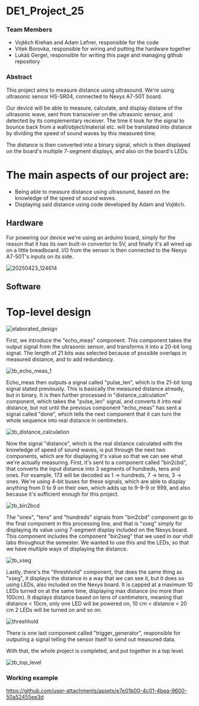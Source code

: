 # DE1_Project_25
### Team Members

* Vojtěch Krehan and Adam Lefner, responsible for the code
* Vítek Borovka, responsible for wiring and putting the hardware together
* Lukáš Gergel, responsible for writing this page and managing github repository

### Abstract

This project aims to measure distance using ultrasound. We're using ultrasonic sensor HS-SR04, connected to Nexys A7-50T board.

Our device will be able to measure, calculate, and display distane of the ultrasonic wave, sent from transceiver on the ultrasonic sensor, and detected by its complementary receiver. The time it took for the signal to bounce back from a wall/object/material etc. will be translated into distance by dividing the speed of sound waves by this measured time.

The distance is then converted into a binary signal, which is then displayed on the board's multiple 7-segment displays, and also on the board's LEDs.

# The main aspects of our project are:

* Being able to measure distance using ultrasound, based on the knowledge of the speed of sound waves.
* Displaying said distance using code developed by Adam and Vojtěch.


## Hardware

For powering our device we're using an arduino board, simply for the reason that it has its own built-in convertor to 5V, and finally it's all wired up on a little breadboard. I/O from the sensor is then connected to the Nexys A7-50T's inputs on its side.

![20250423_124614](https://github.com/user-attachments/assets/6d0d792f-2df3-441d-bbfa-ab50018a25d1)

## Software
# Top-level design

![elaborated_design](https://github.com/user-attachments/assets/1746b693-3376-4800-9321-ac2dd270c883)

First, we introduce the "echo_meas" component. This component takes the output signal from the ultrasonic sensor, and transforms it into a 20-bit long signal. The length of 21 bits was selected because of possible overlaps in measured distance, and to add redundancy.

![tb_echo_meas_1](https://github.com/user-attachments/assets/949c13e5-e39b-43df-8eab-6f177a51bcb1)

Echo_meas then outputs a signal called "pulse_len", which is the 21-bit long signal stated previously. This is basically the measured distance already, but in binary. It is then further processed in "distance_calculation" component, which takes the "pulse_len" signal, and converts it into real distance, but not until the previous component "echo_meas" has sent a signal called "done", which tells the next component that it can turn the whole sequence into real distance in centimeters.

![tb_distance_calculation](https://github.com/user-attachments/assets/699291fc-e778-433e-a05d-30a5762c338a)

Now the signal "distance", which is the real distance calculated with the knowledge of speed of sound waves, is put through the next two components, which are for displaying it's value so that we can see what we're actually measuring. First, it's sent to a component called "bin2cbd", that converts the input distance into 3 segments of hundreds, tens and ones. For example, 173 will be decoded as 1 -> hundreds, 7 -> tens, 3 -> ones. We're using 4-bit buses for these signals, which are able to display anything from 0 to 9 on their own, which adds up to 9-9-9 or 999, and also because it's sufficient enough for this project.

![tb_bin2bcd](https://github.com/user-attachments/assets/aec8412c-9888-45e3-bc98-0f4a1abc3e02)

The "ones", "tens" and "hundreds" signals from "bin2cbd" component go to the final component in this processing line, and that is "xseg" simply for displaying its value using 7-segment display included on the Nexys board. This component includes the component "bin2seg" that we used in our vhdl labs throughout the semester. We wanted to use this and the LEDs, so that we have multiple ways of displaying the distance.

![tb_xseg](https://github.com/user-attachments/assets/8a8f8f07-97fb-4fc7-8776-81c70a21e650)

Lastly, there's the "threshhold" component, that does the same thing as "xseg", it displays the distance in a way that we can see it, but it does so using LEDs, also included on the Nexys board. It is capped at a maximum 10 LEDs turned on at the same time, displaying max distance (no more than 100cm). It displays distance based on tens of centimeters, meaning that distance < 10cm, only one LED will be powered on, 10 cm < distance < 20 cm 2 LEDs will be turned on and so on.

![threshhold](https://github.com/user-attachments/assets/30ebfea9-7b56-400b-923e-39dcbe2baf2d)


There is one last component called "trigger_generator", responsible for outputing a signal telling the sensor itself to send out measured data.

With that, the whole project is completed, and put together in a top level.

![tb_top_level](https://github.com/user-attachments/assets/99000387-2849-4757-b6a1-bb634790b976)

### Working example

https://github.com/user-attachments/assets/e7e01b00-4c01-4bea-9600-50a52455ee3d





